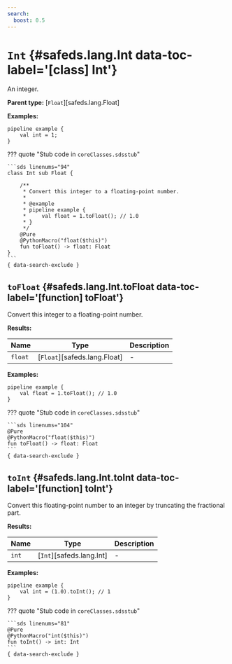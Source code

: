 ```yaml
---
search:
  boost: 0.5
---
```


[//]: # (DO NOT EDIT THIS FILE DIRECTLY. Instead, edit the corresponding stub file and execute `npm run docs:api`.)

# <code class="doc-symbol doc-symbol-class"></code> `Int` {#safeds.lang.Int data-toc-label='[class] Int'}

An integer.

**Parent type:** [`Float`][safeds.lang.Float]

**Examples:**

```sds
pipeline example {
    val int = 1;
}
```

??? quote "Stub code in `coreClasses.sdsstub`"

    ```sds linenums="94"
    class Int sub Float {

        /**
         * Convert this integer to a floating-point number.
         *
         * @example
         * pipeline example {
         *     val float = 1.toFloat(); // 1.0
         * }
         */
        @Pure
        @PythonMacro("float($this)")
        fun toFloat() -> float: Float
    }
    ```
    { data-search-exclude }

## <code class="doc-symbol doc-symbol-function"></code> `toFloat` {#safeds.lang.Int.toFloat data-toc-label='[function] toFloat'}

Convert this integer to a floating-point number.

**Results:**

| Name | Type | Description |
|------|------|-------------|
| `float` | [`Float`][safeds.lang.Float] | - |

**Examples:**

```sds hl_lines="2"
pipeline example {
    val float = 1.toFloat(); // 1.0
}
```

??? quote "Stub code in `coreClasses.sdsstub`"

    ```sds linenums="104"
    @Pure
    @PythonMacro("float($this)")
    fun toFloat() -> float: Float
    ```
    { data-search-exclude }

## <code class="doc-symbol doc-symbol-function"></code> `toInt` {#safeds.lang.Int.toInt data-toc-label='[function] toInt'}

Convert this floating-point number to an integer by truncating the fractional part.

**Results:**

| Name | Type | Description |
|------|------|-------------|
| `int` | [`Int`][safeds.lang.Int] | - |

**Examples:**

```sds hl_lines="2"
pipeline example {
    val int = (1.0).toInt(); // 1
}
```

??? quote "Stub code in `coreClasses.sdsstub`"

    ```sds linenums="81"
    @Pure
    @PythonMacro("int($this)")
    fun toInt() -> int: Int
    ```
    { data-search-exclude }
